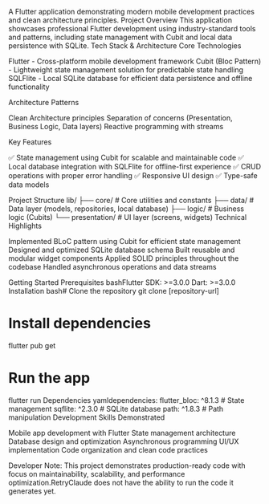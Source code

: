 A Flutter application demonstrating modern mobile development practices and clean architecture principles.
Project Overview
This application showcases professional Flutter development using industry-standard tools and patterns, including state management with Cubit and local data persistence with SQLite.
Tech Stack & Architecture
Core Technologies

Flutter - Cross-platform mobile development framework
Cubit (Bloc Pattern) - Lightweight state management solution for predictable state handling
SQLFlite - Local SQLite database for efficient data persistence and offline functionality

Architecture Patterns

Clean Architecture principles
Separation of concerns (Presentation, Business Logic, Data layers)
Reactive programming with streams

Key Features

✅ State management using Cubit for scalable and maintainable code
✅ Local database integration with SQLFlite for offline-first experience
✅ CRUD operations with proper error handling
✅ Responsive UI design
✅ Type-safe data models

Project Structure
lib/
├── core/           # Core utilities and constants
├── data/           # Data layer (models, repositories, local database)
├── logic/          # Business logic (Cubits)
└── presentation/   # UI layer (screens, widgets)
Technical Highlights

Implemented BLoC pattern using Cubit for efficient state management
Designed and optimized SQLite database schema
Built reusable and modular widget components
Applied SOLID principles throughout the codebase
Handled asynchronous operations and data streams

Getting Started
Prerequisites
bashFlutter SDK: >=3.0.0
Dart: >=3.0.0
Installation
bash# Clone the repository
git clone [repository-url]

# Install dependencies
flutter pub get

# Run the app
flutter run
Dependencies
yamldependencies:
  flutter_bloc: ^8.1.3      # State management
  sqflite: ^2.3.0           # SQLite database
  path: ^1.8.3              # Path manipulation
Development Skills Demonstrated

Mobile app development with Flutter
State management architecture
Database design and optimization
Asynchronous programming
UI/UX implementation
Code organization and clean code practices


Developer Note: This project demonstrates production-ready code with focus on maintainability, scalability, and performance optimization.RetryClaude does not have the ability to run the code it generates yet.
